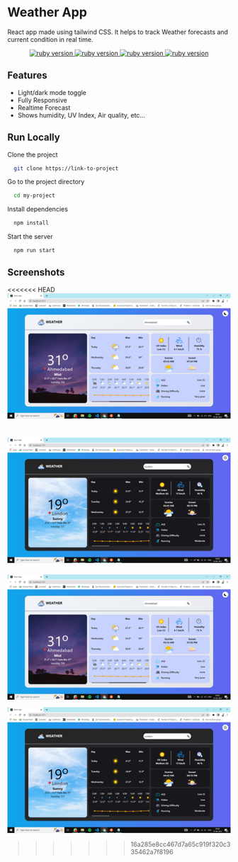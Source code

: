 
# Weather App

React app made using tailwind CSS. It helps to track Weather forecasts and current condition in real time.

<p align="center">
  <a href="https://reactjs.org/">
    <img src="https://img.shields.io/badge/react-v18.1.0-brightgreen" alt="ruby version">
  </a>
  <a href="https://tailwindcss.com/">
    <img src="https://img.shields.io/badge/Tailwind-v3.0.24-blue" alt="ruby version">
  </a>
  <a href="https://www.chartjs.org/docs/latest/">
    <img src="https://img.shields.io/badge/chart.js-v3.8-orange" alt="ruby version">
  </a>
  <a href="https://www.weatherapi.com/">
    <img src="https://img.shields.io/badge/API-weatherapi-yellow" alt="ruby version">
  </a>
</p>

## Features

- Light/dark mode toggle
- Fully Responsive
- Realtime Forecast
- Shows humidity, UV Index, Air quality, etc...


## Run Locally

Clone the project

```bash
  git clone https://link-to-project
```

Go to the project directory

```bash
  cd my-project
```

Install dependencies

```bash
  npm install
```

Start the server

```bash
  npm run start
```


## Screenshots

<<<<<<< HEAD
![App Screenshot](./previews/Screenshot_light.jpg)

![App Screenshot](./previews/Screenshot_dark.jpg)
=======
![App Screenshot](./Screenshot_light.jpg)

![App Screenshot](./Screenshot_dark.jpg)
>>>>>>> 16a285e8cc467d7a65c919f320c335462a7f8196

